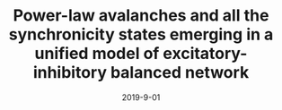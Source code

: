 ---
title: "Power-law avalanches and all the synchronicity states emerging in a unified model of excitatory-inhibitory balanced network"
collection: publications
date: 2019-9-01
year: 2019
venue: 'Bernstein Conference'
paperurl: 'https://dx.doi.org/10.12751/nncn.bc2019.0253'
citation: ' <u>M. Girardi-Schappo</u>,  L. Brochini,  A. Costa,  T. Carvalho,  O. Kinouchi,  (2019):<i>Power-law avalanches and all the synchronicity states emerging in a unified model of excitatory-inhibitory balanced network.</i> <b>Bernstein Conference </b>: 0253.'
pubtype:  proceedings
---